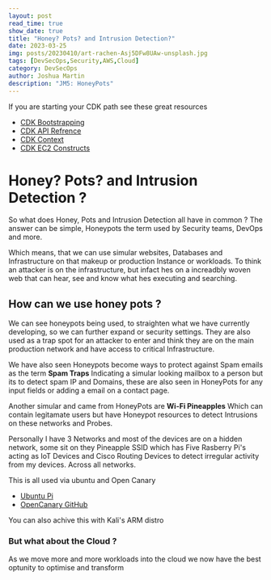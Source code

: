 ```yaml
---
layout: post
read_time: true
show_date: true
title: "Honey? Pots? and Intrusion Detection?"
date: 2023-03-25
img: posts/20230410/art-rachen-Asj5DFw8UAw-unsplash.jpg
tags: [DevSecOps,Security,AWS,Cloud]
category: DevSecOps
author: Joshua Martin
description: "JM5: HoneyPots"
---
```

If you are starting your CDK path see these great resources
- [CDK Bootstrapping](https://docs.aws.amazon.com/cdk/v2/guide/bootstrapping.html)
- [CDK API Refrence](https://docs.aws.amazon.com/cdk/api/v2/python/index.html)
- [CDK Context](https://docs.aws.amazon.com/cdk/v2/guide/context.html)
- [CDK EC2 Constructs](https://docs.aws.amazon.com/cdk/api/v2/python/index.html)
  
# Honey? Pots? and Intrusion Detection ?

So what does Honey, Pots and Intrusion Detection all have in common ?
The answer can be simple, Honeypots the term used by Security teams, DevOps and more.

Which means, that we can use simular websites, Databases and Infrastructure on that makeup or production Instance or workloads.
To think an attacker is on the infrastructure, but infact hes on a increadbly woven web that can hear, see and know what hes executing and searching.

## How can we use honey pots ?

We can see honeypots being used, to straighten what we have currently developing, so we can further expand or security settings.
They are also used as a trap spot for an attacker to enter and think they are on the main production network and have access to critical Infrastructure. 

We have also seen Honeypots become ways to protect against Spam emails as the term **Spam Traps** Indicating a simular looking mailbox to a person but its to detect spam IP and Domains, these are also seen in HoneyPots for any input fields or adding a email on a contact page.

Another simular and came from HoneyPots are **Wi-Fi Pineapples** Which can contain legitamate users but have Honeypot resources to detect Intrusions on these networks and Probes.

Personally I have 3 Networks and most of the devices are on a hidden network, some sit on they Pineapple SSID which has Five Rasberry Pi's acting as IoT Devices and Cisco Routing Devices to detect irregular activity from my devices. Across all networks.

This is all used via ubuntu and Open Canary
- [Ubuntu Pi](https://ubuntu.com/download/raspberry-pi)
- [OpenCanary GitHub](https://github.com/thinkst/opencanary)

You can also achive this with Kali's ARM distro

### But what about the Cloud ? 

As we move more and more workloads into the cloud we now have the best optunity to optimise and transform 